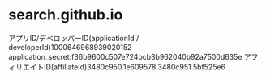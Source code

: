 # search.github.io
アプリID/デベロッパーID(applicationId / developerId)1000646968939020152
application_secret:f36b9600c507e724bcb3b962040b92a7500d635e
アフィリエイトID(affiliateId)3480c950.1e609578.3480c951.5bf525e6
